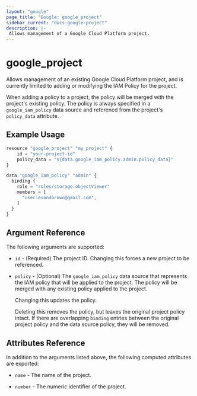 ```yaml
---
layout: "google"
page_title: "Google: google_project"
sidebar_current: "docs-google-project"
description: |-
 Allows management of a Google Cloud Platform project.
---
```


# google\_project

Allows management of an existing Google Cloud Platform project, and is
currently limited to adding or modifying the IAM Policy for the project.

When adding a policy to a project, the policy will be merged with the
project's existing policy. The policy is always specified in a
`google_iam_policy` data source and referencd from the project's
`policy_data` attribute.

## Example Usage

```js
resource "google_project" "my_project" {
    id = "your-project-id"
    policy_data = "${data.google_iam_policy.admin.policy_data}"
}

data "google_iam_policy" "admin" {
  binding {
    role = "roles/storage.objectViewer"
    members = [
      "user:evandbrown@gmail.com",
    ]
  }
}
```

## Argument Reference

The following arguments are supported:

* `id` - (Required) The project ID.
    Changing this forces a new project to be referenced.

* `policy` - (Optional) The `google_iam_policy` data source that represents
    the IAM policy that will be applied to the project. The policy will be
    merged with any existing policy applied to the project.

    Changing this updates the policy.

    Deleting this removes the policy, but leaves the original project policy
    intact. If there are overlapping `binding` entries between the original
    project policy and the data source policy, they will be removed.

## Attributes Reference

In addition to the arguments listed above, the following computed attributes are
exported:

* `name` - The name of the project.

* `number` - The numeric identifier of the project.
